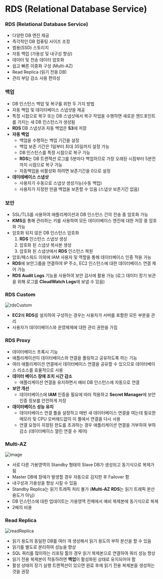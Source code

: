 # RDS (Relational Database Service)

### RDS (Relational Database Service)

- 다양한 DB 엔진 제공
- 즉각적인 DB 컴퓨팅 사이즈 조정
- 범용(SSD) 스토리지
- 자동 백업 (가용성 및 내구성 향상)
- 데이터 및 전송 데이터 암호화
- 쉽고 빠른 이중화 구성 (Multi-AZ)
- Read Replica (읽기 전용 DB)
- 관리 부담 감소 사용 편의성

### 백업
- DB 인스턴스 백업 및 복구를 위한 두 가지 방법
- 자동 백업 및 데이터베이스 스냅샷을 제공
- 특정 시점으로 복구 또는 DB 스냅샷에서 복구 작업을 수행하면 새로운 엔드포인트를 가지는 새 DB 인스턴스가 생성됨
- **RDS** DB 스냅샷과 자동 백업은 **S3**에 저장
- **자동 백업**
    - 백업을 수행하는 백업 기간을 설정
    - 백업 보존 기간은 1일부터 최대 35일까지 설정 가능
    - DB 인스턴스를 특정 시점으로 복구 가능
    - **RDS**는 DB 트랜잭션 로그를 5분마다 백업하므로 가장 오래된 시점부터 5분전까지 시점으로 복구 가능
    - 자동백업을 비활성화 하려면 보존기간을 0으로 설정
- **데이테베이스 스냅샷**
    - 사용자가 수동으로 스냅샷 생성가능(수동 백업)
    - 사용자가 지정한 만큼 백업을 보존할 수 있음 (스냅샷 보존기간 없음)
 
### 보안
- SSL/TLS를 사용하여 애플리케이션과 DB 인스턴스 간의 전송 중 암호화 가능
- **KMS**를 통해 관리하는 키를 사용하여 모든 데이터베이스 엔진에 대한 저장 중 암호화 가능
- 암호화 되지 않은 DB 인스턴스 암호화
    1. **RDS** 인스턴스 스냅샷 생성
    2. 암호화 된 스냅샷 복사본 생성
    3. 암호화 된 스냅샷에서 **RDS** 인스턴스 복원
- 암호/패스워드 이외에 IAM 사용자 및 역할을 통해 데이터베이스 인증 적용 가능
- **RDS**에 보안그룹을 연결하여 IP 주소, EC2 인스턴스에 대한 데이터베이스 연결 제어 가능
- **RDS Audit Logs** 기능을 사용하여 보안 감사에 활용 가능 (로그 데이터 장기 보관을 위해 로그를 **CloudWatch Logs**에 보낼 수 있음)

### RDS Custom
![rdsCustom](https://github.com/pokabook/TIL/assets/103029701/e6af8bb3-aa2d-431f-9b8c-b05555f78477)
- **EC2**에 **RDS**를 설치하여 구성하는 경우는 사용자가 서버를 포함한 모든 부분을 관리
- 사용자가 데이터베이스와 운영체제에 대한 관리 권한을 가짐

### RDS Proxy
- 데이터베이스 프록시 기능
- 애플리케이션이 데이터베이스와 연결을 풀링하고 공유하도록 하는 기능
- 여러 애플리케이션 연결에서 데이터베이스 연결을 공유할 수 있으므로 데이터베이스 리소스를 효율적으로 사용
- **데이터 베이스 장애 조치 시간 감소**
    - 애플리케이션 연결을 유지하면서 예비 DB 인스턴스에 자동으로 연결
- **보안 개선**
    - 데이터베이스에 **IAM**  인증을 필요에 따라 적용하고 **Secret Manager**에 보안 인증 정보를 안전하게 저장
- **데이터베이스 성능 유지**
    - 데이터베이스 연결 풀을 설정하고 매번 새 데이터베이스 연결을 여는데 필요한 메모리 및 CPU 오버헤드없이 이 풀에서 연결을 다시 사용
    - 연결 요청이 지정된 한도를 초과하는 경우 애플리케이션 연결을 거부하여 부하 감소 (데이터베이스 열린 연결 수 제어)

### Multi-AZ
![image](https://github.com/pokabook/TIL/assets/103029701/1cca8c3a-892d-4d38-b99d-33561ff2a0ff)
- 서로 다른 가용영역의 Standby 형태의 Slave DB가 생성되고 동기식으로 복제가 됨
- Master DB에 장애가 발생할 경우 자동으로 감지한 후 Failover 함
- 내구성과 가용성을 향상 시킬 수 있음
- Standby Replica는 읽기 트래픽 처리 불가 (**Multi-AZ** **RDS**는 읽기 트래픽 분산 용도가 아님)
- DB 인스턴스에 대한 업데이트는 가용영역 전체에서 예비 복제본에 동기식으로 복제
- 2배의 비용

### Read Replica
![readReplica](https://github.com/pokabook/TIL/assets/103029701/7f264642-6ded-4ad0-8281-316be78fc5b3)
- 읽기 용도의 동일한 DB를 여러 개 생성해서 읽기 용도의 부하 분산을 할 수 있음
- 읽기를 별도로 분리하여 성능을 향상
- SQL 쿼리를 많이하는 리포팅 툴의 경우 읽기 복제본으로 연결하여 쿼리 성능 향상
- 읽기 전용 복제본이 작동하려면 **백업**이 활성화된 상태로 유지되어야 함
- 활성 상태의 장기 실행 트랜잭션이 있으면 완료 후에 읽기 전용 복제본을 생성하는 것을 권장
